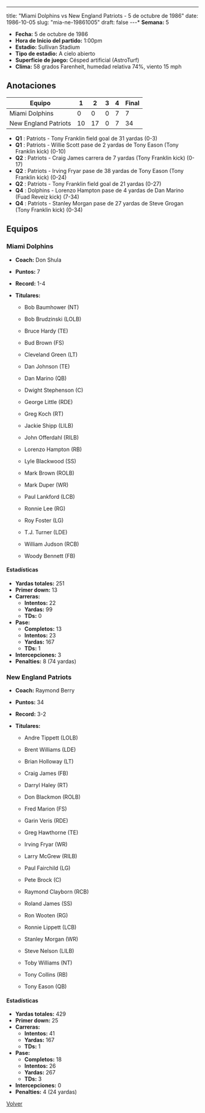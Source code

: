---
title: "Miami Dolphins vs New England Patriots - 5 de octubre de 1986"
date: 1986-10-05
slug: "mia-ne-19861005"
draft: false
---* **Semana:** 5
* **Fecha:** 5 de octubre de 1986
* **Hora de Inicio del partido:** 1:00pm
* **Estadio:** Sullivan Stadium
* **Tipo de estadio:** A cielo abierto
* **Superficie de juego:** Césped artificial (AstroTurf)
* **Clima:** 58 grados Farenheit, humedad relativa 74%, viento 15 mph




## Anotaciones
| Equipo | 1 | 2 | 3 | 4 | Final |
|--------|---|---|---|---|-------|
| Miami Dolphins  | 0 | 0 | 0 | 7  | 7 |
| New England Patriots  | 10 | 17 | 0 | 7  | 34 |
* **Q1** : Patriots - Tony Franklin field goal de 31 yardas (0-3)
* **Q1** : Patriots - Willie Scott pase de 2 yardas de Tony Eason (Tony Franklin kick) (0-10)
* **Q2** : Patriots - Craig James carrera de 7 yardas (Tony Franklin kick) (0-17)
* **Q2** : Patriots - Irving Fryar pase de 38 yardas de Tony Eason (Tony Franklin kick) (0-24)
* **Q2** : Patriots - Tony Franklin field goal de 21 yardas (0-27)
* **Q4** : Dolphins - Lorenzo Hampton pase de 4 yardas de Dan Marino (Fuad Reveiz kick) (7-34)
* **Q4** : Patriots - Stanley Morgan pase de 27 yardas de Steve Grogan (Tony Franklin kick) (0-34)


## Equipos


### Miami Dolphins
* **Coach:** Don Shula
* **Puntos:** 7
* **Record:** 1-4
* **Titulares:** 

  * Bob Baumhower (NT) 

  * Bob Brudzinski (LOLB) 

  * Bruce Hardy (TE) 

  * Bud Brown (FS) 

  * Cleveland Green (LT) 

  * Dan Johnson (TE) 

  * Dan Marino (QB) 

  * Dwight Stephenson (C) 

  * George Little (RDE) 

  * Greg Koch (RT) 

  * Jackie Shipp (LILB) 

  * John Offerdahl (RILB) 

  * Lorenzo Hampton (RB) 

  * Lyle Blackwood (SS) 

  * Mark Brown (ROLB) 

  * Mark Duper (WR) 

  * Paul Lankford (LCB) 

  * Ronnie Lee (RG) 

  * Roy Foster (LG) 

  * T.J. Turner (LDE) 

  * William Judson (RCB) 

  * Woody Bennett (FB) 

#### Estadísticas
* **Yardas totales:** 251
* **Primer down:** 13
* **Carreras:**
  * **Intentos:** 22
  * **Yardas:** 99
  * **TDs:** 0
* **Pase:**
  * **Completos:** 13
  * **Intentos:** 23
  * **Yardas:** 167
  * **TDs:** 1
* **Intercepciones:** 3
* **Penalties:** 8 (74 yardas)

### New England Patriots
* **Coach:** Raymond Berry
* **Puntos:** 34
* **Record:** 3-2
* **Titulares:** 

  * Andre Tippett (LOLB) 

  * Brent Williams (LDE) 

  * Brian Holloway (LT) 

  * Craig James (FB) 

  * Darryl Haley (RT) 

  * Don Blackmon (ROLB) 

  * Fred Marion (FS) 

  * Garin Veris (RDE) 

  * Greg Hawthorne (TE) 

  * Irving Fryar (WR) 

  * Larry McGrew (RILB) 

  * Paul Fairchild (LG) 

  * Pete Brock (C) 

  * Raymond Clayborn (RCB) 

  * Roland James (SS) 

  * Ron Wooten (RG) 

  * Ronnie Lippett (LCB) 

  * Stanley Morgan (WR) 

  * Steve Nelson (LILB) 

  * Toby Williams (NT) 

  * Tony Collins (RB) 

  * Tony Eason (QB) 

#### Estadísticas
* **Yardas totales:** 429
* **Primer down:** 25
* **Carreras:**
  * **Intentos:** 41
  * **Yardas:** 167
  * **TDs:** 1
* **Pase:**
  * **Completos:** 18
  * **Intentos:** 26
  * **Yardas:** 267
  * **TDs:** 3
* **Intercepciones:** 0
* **Penalties:** 4 (24 yardas)


[Volver](/historia/1986)
